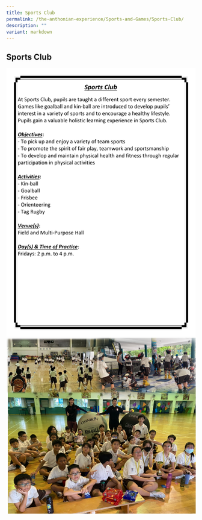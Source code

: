 ```yaml
---
title: Sports Club
permalink: /the-anthonian-experience/Sports-and-Games/Sports-Club/
description: ""
variant: markdown
---
```

## Sports Club

![](/images/CCA%202023_Sep/cca-18.png)
![](/images/2023/sports%20club1.png)